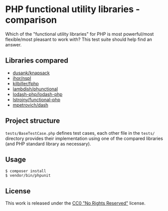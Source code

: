# PHP functional utility libraries - comparison

Which of the "functional utility libraries" for PHP is
most powerful/most flexible/most pleasant to work with?
This test suite should help find an answer.

## Libraries compared

* [dusank/knapsack](https://github.com/DusanKasan/Knapsack)
* [ihor/nspl](https://github.com/ihor/nspl)
* [kilbiller/fphp](https://github.com/kilbiller/fphp)
* [lambdish/phunctional](https://github.com/Lambdish/phunctional)
* [lodash-php/lodash-php](https://github.com/lodash-php/lodash-php)
* [lstrojny/functional-php](https://github.com/lstrojny/functional-php)
* [mpetrovich/dash](https://github.com/mpetrovich/dash)

## Project structure

`tests/BaseTestCase.php` defines test cases, each other file in the `tests/` directory
provides their implementation using one of the compared libraries
(and PHP standard library as necessary).

## Usage

```
$ composer install
$ vendor/bin/phpunit
```

## License

This work is released under the
[CC0 "No Rights Reserved"](https://creativecommons.org/share-your-work/public-domain/cc0/)
license.

